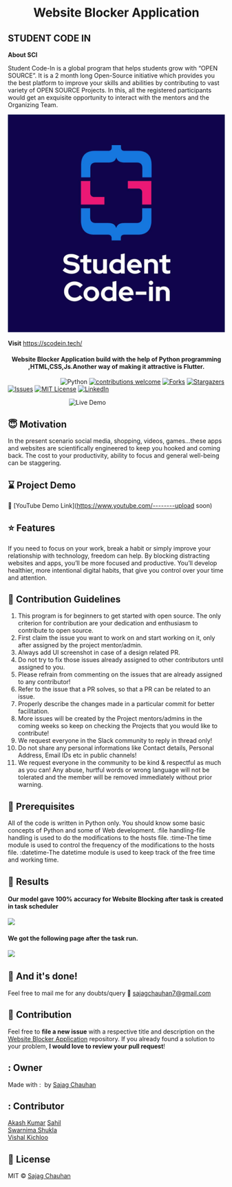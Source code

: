 <h1 align="center">Website Blocker Application</h1>

## STUDENT CODE IN

****About SCI****

Student Code-In is a global program that helps students grow with “OPEN SOURCE”. It is a 2 month long Open-Source initiative which provides you the best platform to improve your skills and abilities by contributing to vast variety of OPEN SOURCE Projects. In this, all the registered participants would get an exquisite opportunity to interact with the mentors and the Organizing Team. 

![alt STUDENT CODE-IN LOGO](https://github.com/StudentCode-in/PsychHelp/blob/master/STUDENT%20CODE-IN.jpg)

**Visit** https://scodein.tech/

<div align= "center">
  <h4>Website Blocker Application build with the help of Python programming ,HTML,CSS,Js.Another way of making it attractive is Flutter.</h4>
</div>

&nbsp;&nbsp;&nbsp;&nbsp;&nbsp;&nbsp;&nbsp;&nbsp;&nbsp;&nbsp;&nbsp;&nbsp;&nbsp;&nbsp;&nbsp;&nbsp;&nbsp;&nbsp;&nbsp;&nbsp;&nbsp;&nbsp;&nbsp;&nbsp;&nbsp;&nbsp;&nbsp;&nbsp;&nbsp;&nbsp;
![Python](https://img.shields.io/badge/python-v3.6+-blue.svg)
[![contributions welcome](https://img.shields.io/badge/contributions-welcome-brightgreen.svg?style=flat)](https://github.com/sajag1999/Website-Blocker-Project/issues)
[![Forks](https://img.shields.io/github.com/sajag1999/Website-Blocker-Project.svg?logo=github)](https://github.com/sajag1999/Website-Blocker-Project/network/members)
[![Stargazers](https://img.shields.io/github/stars/sajag1999/Website-Blocker-Project.svg?logo=github)](https://github.com/sajag1999/Website-Blocker-Project/stargazers)
[![Issues](https://img.shields.io/github/issues/sajag1999/Website-Blocker-Project.svg?logo=github)](https://github.com/sajag1999/Website-Blocker-Project/issues)
[![MIT License](https://img.shields.io/github/license/sajag1999/Website-Blocker-Project.svg?style=flat-square)](https://github.com/sajag1999/Website-Blocker-Project/blob/master/LICENSE)
[![LinkedIn](https://img.shields.io/badge/-LinkedIn-black.svg?style=flat-square&logo=linkedin&colorB=555)](https://www.linkedin.com/in/sajag-chauhan-b47474146/)


&nbsp;&nbsp;&nbsp;&nbsp;&nbsp;&nbsp;&nbsp;&nbsp;&nbsp;&nbsp;&nbsp;&nbsp;&nbsp;&nbsp;&nbsp;&nbsp;&nbsp;&nbsp;&nbsp;&nbsp;&nbsp;&nbsp;&nbsp;&nbsp;&nbsp;&nbsp;&nbsp;&nbsp;&nbsp;&nbsp;&nbsp;&nbsp;&nbsp;&nbsp;&nbsp;
![Live Demo](https://github.com/sajag1999/Website-Blocker-Project/blob/master/Readme_images/Demo.gif)



## :innocent: Motivation
In the present scenario social media, shopping, videos, games...these apps and websites are scientifically engineered to keep you hooked and coming back. The cost to your productivity, ability to focus and general well-being can be staggering. 

 
## :hourglass: Project Demo
:movie_camera: [YouTube Demo Link](https://www.youtube.com/--------upload soon)


## :star: Features
If you need to focus on your work, break a habit or simply improve your relationship with technology, freedom can help. By blocking distracting websites and apps, you’ll be more focused and productive. You’ll develop healthier, more intentional digital habits, that give you control over your time and attention. 


## :page_with_curl: Contribution Guidelines
1. This program is for beginners to get started with open source. The only criterion for contribution are your dedication and enthusiasm to contribute to open source.
2. First claim the issue you want to work on and start working on it, only after assigned by the project mentor/admin.
3. Always add UI screenshot in case of a design related PR.
4. Do not try to fix those issues already assigned to other contributors until assigned to you.
5. Please refrain from commenting on the issues that are already assigned to any contributor!
6. Refer to the issue that a PR solves, so that a PR can be related to an issue.
7. Properly describe the changes made in a particular commit for better facilitation.
8. More issues will be created  by the Project mentors/admins in the coming weeks so keep on checking the Projects that you would like to contribute!
9. We request everyone in the Slack community to reply in thread only!
10. Do not share any personal informations like Contact details, Personal Address,  Email IDs etc in public channels!
11. We request everyone in the community to be kind & respectful as much as you can! Any abuse, hurtful words or wrong language will not be tolerated and the member will be removed immediately without prior warning.


## :key: Prerequisites

All of the code is written in Python only. You should know some basic concepts of Python and some of Web development.
:file handling-file handling is used to do the modifications to the hosts file. 
:time-The time module is used to control the frequency of the modifications to the hosts file.
:datetime-The datetime module is used to keep track of the free time and working time.

## :key: Results

#### Our model gave 100% accuracy for Website Blocking after task is created in task scheduler

![](https://github.com/sajag1999/Website-Blocker-Project/blob/master/Readme_images/Screenshot%202020-06-01%20at%209.48.27%20PM.png)

#### We got the following page after the task run.
![](https://github.com/sajag1999/Website-Blocker-Project/blob/master/web%20site%20image.png)

## :clap: And it's done!
Feel free to mail me for any doubts/query 
:email: sajagchauhan7@gmail.com

## :handshake: Contribution
Feel free to **file a new issue** with a respective title and description on the [Website Blocker Application](https://github.com/sajag1999/Website-Blocker-Project/issues) repository. If you already found a solution to your problem, **I would love to review your pull request**! 

## : Owner
Made with :&nbsp;  by [Sajag Chauhan](https://github.com/sajag1999)


## : Contributor
[Akash Kumar](https://github.com/kmrakash)
[Sahil](https://github.com/imsahil007)<br>
[Swarnima Shukla](https://github.com/Swarnimashukla)  
[Vishal Kichloo](https://github.com/kichloo)

## :eyes: License
MIT © [Sajag Chauhan](https://github.com/sajag1999/Website-Blocker-Project/blob/master/LICENSE)
